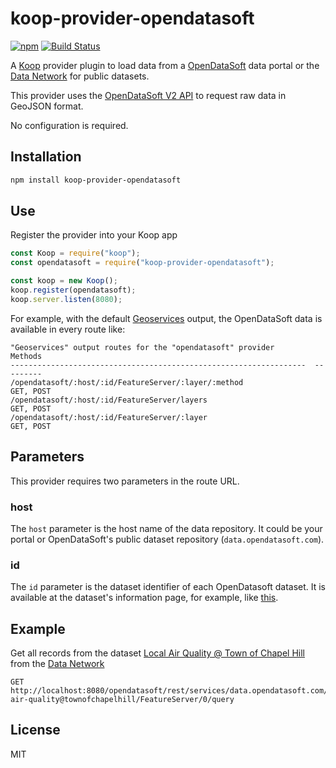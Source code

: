 # koop-provider-opendatasoft

[![npm](https://img.shields.io/npm/v/koop-provider-opendatasoft)](https://www.npmjs.com/package/koop-provider-opendatasoft) [![Build Status](https://travis-ci.org/haoliangyu/koop-provider-opendatasoft.svg?branch=master)](https://travis-ci.org/haoliangyu/koop-provider-opendatasoft)

A [Koop](https://koopjs.github.io/) provider plugin to load data from a [OpenDataSoft](https://www.opendatasoft.com) data portal or the [Data Network](https://data.opendatasoft.com/explore) for public datasets.

This provider uses the [OpenDataSoft V2 API](https://data.opendatasoft.com/api/v2/console) to request raw data in GeoJSON format.

No configuration is required.

## Installation

```bash
npm install koop-provider-opendatasoft
```

## Use

Register the provider into your Koop app

```javascript
const Koop = require("koop");
const opendatasoft = require("koop-provider-opendatasoft");

const koop = new Koop();
koop.register(opendatasoft);
koop.server.listen(8080);
```

For example, with the default [Geoservices](https://github.com/koopjs/koop-output-geoservices) output, the OpenDataSoft data is available in every route like:

```
"Geoservices" output routes for the "opendatasoft" provider         Methods
------------------------------------------------------------------  ---------
/opendatasoft/:host/:id/FeatureServer/:layer/:method                GET, POST
/opendatasoft/:host/:id/FeatureServer/layers                        GET, POST
/opendatasoft/:host/:id/FeatureServer/:layer                        GET, POST
```

## Parameters

This provider requires two parameters in the route URL.

### host

The `host` parameter is the host name of the data repository. It could be your portal or OpenDataSoft's public dataset repository (`data.opendatasoft.com`).

### id

The `id` parameter is the dataset identifier of each OpenDatasoft dataset. It is available at the dataset's information page, for example, like [this](https://data.opendatasoft.com/explore/dataset/centres-pmi%40montreuil/information/).

## Example

Get all records from the dataset [Local Air Quality @ Town of Chapel Hill](https://data.opendatasoft.com/explore/dataset/local-air-quality%40townofchapelhill) from the [Data Network](https://data.opendatasoft.com/explore/)

```
GET http://localhost:8080/opendatasoft/rest/services/data.opendatasoft.com/local-air-quality@townofchapelhill/FeatureServer/0/query
```

## License

MIT
